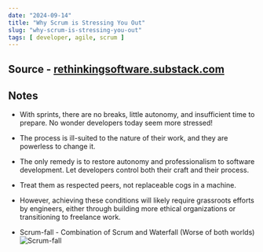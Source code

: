 ```yaml
---
date: "2024-09-14"
title: "Why Scrum is Stressing You Out"
slug: "why-scrum-is-stressing-you-out"
tags: [ developer, agile, scrum ]
---
```




## Source - [rethinkingsoftware.substack.com][1]

## Notes
* With sprints, there are no breaks, little autonomy, and insufficient time to prepare. No wonder developers today seem more stressed!
* The process is ill-suited to the nature of their work, and they are powerless to change it.
* The only remedy is to restore autonomy and professionalism to software development. Let developers control both their craft and their process.
* Treat them as respected peers, not replaceable cogs in a machine.
* However, achieving these conditions will likely require grassroots efforts by engineers, either through building more ethical organizations or transitioning to freelance work.
* Scrum-fall - Combination of Scrum and Waterfall (Worse of both worlds)
  ![Scrum-fall][2]



  [1]: https://rethinkingsoftware.substack.com/p/why-scrum-is-stressing-you-out
  [2]: https://substackcdn.com/image/fetch/w_1456,c_limit,f_webp,q_auto:good,fl_progressive:steep/https%3A%2F%2Fsubstack-post-media.s3.amazonaws.com%2Fpublic%2Fimages%2F58c5a0eb-48e4-43b5-9f92-ca1350826a7f_1068x826.png
